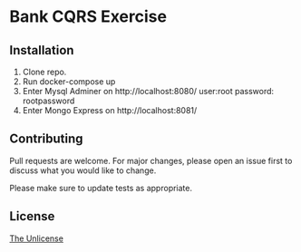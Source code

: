 # Bank CQRS Exercise


## Installation

1. Clone repo.
2. Run docker-compose up 
3. Enter Mysql Adminer on http://localhost:8080/ user:root password: rootpassword
3. Enter Mongo Express on http://localhost:8081/


## Contributing
Pull requests are welcome. For major changes, please open an issue first to discuss what you would like to change.

Please make sure to update tests as appropriate.

## License
[The Unlicense](https://unlicense.org/)
